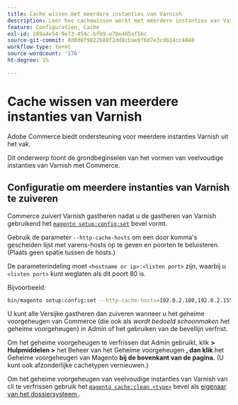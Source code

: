 ```yaml
---
title: Cache wissen met meerdere instanties van Varnish
description: Leer hoe cachewissen werkt met meerdere instanties van Varnish.
feature: Configuration, Cache
exl-id: 289a4e54-9e73-454c-bfb9-e78e405af56c
source-git-commit: 8d0d8f9822b88f2dd8cbae8f6d7e3cdb14cc4848
workflow-type: tm+mt
source-wordcount: '176'
ht-degree: 1%

---
```


# Cache wissen van meerdere instanties van Varnish

Adobe Commerce biedt ondersteuning voor meerdere instanties Varnish uit het vak.

Dit onderwerp toont de grondbeginselen van het vormen van veelvoudige instanties van Varnish met Commerce.

## Configuratie om meerdere instanties van Varnish te zuiveren

Commerce zuivert Varnish gastheren nadat u de gastheren van Varnish gebruikend het [`magento setup:config:set`](../../installation/tutorials/deployment.md) bevel vormt.

Gebruik de parameter `--http-cache-hosts` om een door komma&#39;s gescheiden lijst met varens-hosts op te geven en poorten te beluisteren. (Plaats geen spatie tussen de hosts.)

De parameterindeling moet `<hostname or ip>:<listen port>` zijn, waarbij u `<listen port>` kunt weglaten als dit poort 80 is.

Bijvoorbeeld:

```bash
bin/magento setup:config:set --http-cache-hosts=192.0.2.100,192.0.2.155:8080
```

U kunt alle Versijke gastheren dan zuiveren wanneer u het geheime voorgeheugen van Commerce (die ook als _wordt bedoeld schoonmaken_ het geheime voorgeheugen) in Admin of het gebruiken van de bevellijn verfrist.

Om het geheime voorgeheugen te verfrissen dat Admin gebruikt, klik **> Hulpmiddelen >** het Beheer van het Geheime voorgeheugen **, dan klik** het Geheime voorgeheugen van Magento **bij de bovenkant van de pagina.** (U kunt ook afzonderlijke cachetypen vernieuwen.)

Om het geheime voorgeheugen van veelvoudige instanties van Varnish van cli te verfrissen gebruik het [`magento cache:clean <type>`](../cli/manage-cache.md#clean-and-flush-cache-types) bevel als [ eigenaar van het dossiersysteem ](../../installation/prerequisites/file-system/overview.md).
